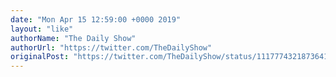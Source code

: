 ```yaml
---
date: "Mon Apr 15 12:59:00 +0000 2019"
layout: "like"
authorName: "The Daily Show"
authorUrl: "https://twitter.com/TheDailyShow"
originalPost: "https://twitter.com/TheDailyShow/status/1117774321873641472"
---
```

